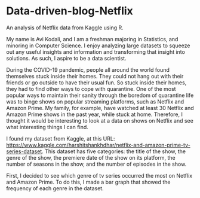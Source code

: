 # Data-driven-blog-Netflix
An analysis of Netflix data from Kaggle using R.


My name is Avi Kodali, and I am a freshman majoring in Statistics, and minoring in Computer Science. I enjoy analyzing large datasets to squeeze out any useful insights and information and transforming that insight into solutions. As such, I aspire to be a data scientist. 

During the COVID-19 pandemic, people all around the world found themselves stuck inside their homes. They could not hang out with their friends or go outside to have their usual fun. So stuck inside their homes, they had to find other ways to cope with quarantine. One of the most popular ways to maintain their sanity through the boredom of quarantine life was to binge shows on popular streaming platforms, such as Netflix and Amazon Prime. My family, for example, have watched at least 30 Netflix and Amazon Prime shows in the past year, while stuck at home.  Therefore, I thought it would be interesting to look at a data on shows on Netflix and see what interesting things I can find. 

I found my dataset from Kaggle, at this URL:  https://www.kaggle.com/harshitshankhdhar/netflix-and-amazon-prime-tv-series-dataset. This dataset has five categories:  the title of the show, the genre of the show, the premiere date of the show on its platform, the number of seasons in the show, and the number of episodes in the show. 

First, I decided to see which genre of tv series occurred the most on Netflix and Amazon Prime. To do this, I made a bar graph that showed the frequency of each genre in the dataset. 
